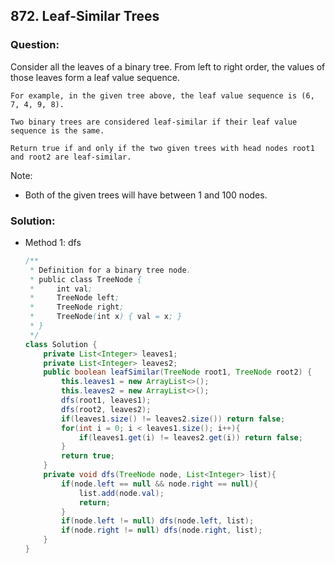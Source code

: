## 872. Leaf-Similar Trees

### Question:
Consider all the leaves of a binary tree.  From left to right order, the values of those leaves form a leaf value sequence.

```
For example, in the given tree above, the leaf value sequence is (6, 7, 4, 9, 8).

Two binary trees are considered leaf-similar if their leaf value sequence is the same.

Return true if and only if the two given trees with head nodes root1 and root2 are leaf-similar.
```

Note:
* Both of the given trees will have between 1 and 100 nodes.

### Solution:
* Method 1: dfs
    ```Java
    /**
     * Definition for a binary tree node.
     * public class TreeNode {
     *     int val;
     *     TreeNode left;
     *     TreeNode right;
     *     TreeNode(int x) { val = x; }
     * }
     */
    class Solution {
        private List<Integer> leaves1;
        private List<Integer> leaves2;
        public boolean leafSimilar(TreeNode root1, TreeNode root2) {
            this.leaves1 = new ArrayList<>();
            this.leaves2 = new ArrayList<>();
            dfs(root1, leaves1);
            dfs(root2, leaves2);
            if(leaves1.size() != leaves2.size()) return false;
            for(int i = 0; i < leaves1.size(); i++){
                if(leaves1.get(i) != leaves2.get(i)) return false;
            }
            return true;
        }
        private void dfs(TreeNode node, List<Integer> list){
            if(node.left == null && node.right == null){
                list.add(node.val);
                return;
            }
            if(node.left != null) dfs(node.left, list);
            if(node.right != null) dfs(node.right, list);
        }
    }
    ```
   